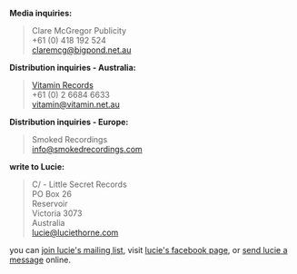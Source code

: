 **Media inquiries:**

> Clare McGregor Publicity  
> +61 (0) 418 192 524  
> <claremcg@bigpond.net.au>

**Distribution inquiries - Australia:**  

> [Vitamin Records][1]  
> +61 (0) 2 6684 6633  
> <vitamin@vitamin.net.au>

**Distribution inquiries - Europe:**

> Smoked Recordings  
> <info@smokedrecordings.com>

**write to Lucie:**

> C/ - Little Secret Records  
> PO Box 26    
> Reservoir  
> Victoria 3073    
> Australia  
> <lucie@luciethorne.com>

you can [join lucie's mailing list][9], visit [lucie's facebook page][23], or [send lucie a message][11] online.

  [9]: ?p=forms/mailing-list
  [10]: http://www.myspace.com/luciethornemusic
  [11]: ?p=forms/send-message
  [22]: http://www.abc.net.au/triplej/homeandhosed/blog/s2551581.htm
  [23]: http://www.facebook.com/lucie.thorne#!/lucie.thorne
  [1]: https://www.vitamin.net.au/


